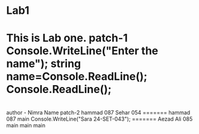 # Lab1
This is Lab one.
 patch-1
Console.WriteLine("Enter the name");
string name=Console.ReadLine();
Console.ReadLine();
=======
<br>
author - Nimra
Name 
patch-2
hammad 087
Sehar 054
=======
hammad 087 main
Console.WriteLine("Sara 24-SET-043");
=======
Aezad Ali 085
 main
 main
 main
